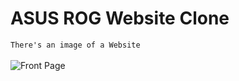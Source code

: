 # ASUS ROG Website Clone

`There's an image of a Website`<br><br>
<img src="https://i.postimg.cc/sXRP3fRw/Screenshot-2023-02-15-110833.png" alt="Front Page">